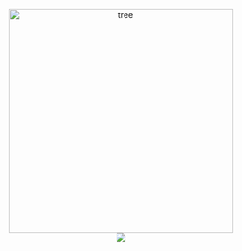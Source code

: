 <p align="center">
  <img width="400" height="400" alt="tree" src="https://media0.giphy.com/media/Vi5TUmZz8LZb95j2xb/giphy.gif"/>
  <br>
  <a href="https://hits.seeyoufarm.com"><img src="https://hits.seeyoufarm.com/api/count/incr/badge.svg?url=https%3A%2F%2Fgithub.com%2FIamGroooooot&count_bg=%236EBC32&title_bg=%23555555&icon=&icon_color=%23E7E7E7&title=Greeted&edge_flat=false"/></a></p>
